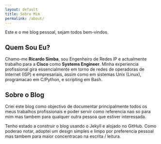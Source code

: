 ```yaml
---
layout: default
title: Sobre Mim
permalink: /about/
---
```


Este e o me blog pessoal, sejam todos bem-vindos.

## Quem Sou Eu?

Chamo-me **Ricardo Simba**, sou Engenheiro de Redes IP e actualmente trabalho para a **Cisco** como **Systems Engineer**. Minha experiencia profissional gira essencialmente em torno de redes de operadoras de Internet (ISP) e empresariais, assim como em sistemas Unix (Linux), programacao em C/Python, e scripting em Bash.

## Sobre o Blog

Criei este blog como objectivo de documentar principalmente todos os meus trabalhos profissionais e poder servir como referencia nao so para mim mas tambem para qualquer outra pessoa que estiver interessada.

Tenho estado a construir o blog usando o Jekyll e alojado no GitHub. Como poderao notar, adoptei um design simples e limpo por preferencia pessoal mas tambem para maior concentracao na escrita / leitura.
